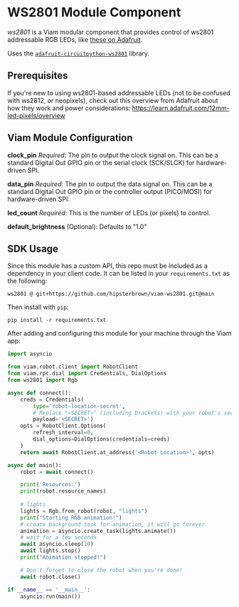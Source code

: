 # WS2801 Module Component

_ws2801_ is a Viam modular component that provides control of ws2801 addressable RGB LEDs, like [these on Adafruit](https://www.adafruit.com/search?q=ws2801&a%5B%5D=i).

Uses the [`adafruit-circuitpython-ws2801`](https://docs.circuitpython.org/projects/ws2801/en/latest/index.html) library.

## Prerequisites

If you're new to using ws2801-based addressable LEDs (not to be confused with ws2812, or neopixels), check out this overview from Adafruit about how they work and power considerations: https://learn.adafruit.com/12mm-led-pixels/overview 

## Viam Module Configuration

**clock_pin** *Required*:
The pin to output the clock signal on. This can be a standard Digital Out GPIO pin or the serial clock (SCK/SLCK) for hardware-driven SPI.

**data_pin** *Required*:
The pin to output the data signal on. This can be a standard Digital Out GPIO pin or the controller output (PICO/MOSI) for hardware-driven SPI.

**led_count** *Required*:
This is the number of LEDs (or pixels) to control.

**default_brightness** (Optional):
Defaults to "1.0"

## SDK Usage

Since this module has a custom API, this repo must be included as a dependency in your client code. It can be listed in your `requirements.txt` as the following:

```
ws2801 @ git+https://github.com/hipsterbrown/viam-ws2801.git@main
```

Then install with `pip`:

```
pip install -r requirements.txt
```

After adding and configuring this module for your machine through the Viam app:

```python
import asyncio

from viam.robot.client import RobotClient
from viam.rpc.dial import Credentials, DialOptions
from ws2801 import Rgb

async def connect():
    creds = Credentials(
        type='robot-location-secret',
		# Replace "<SECRET>" (including brackets) with your robot's secret
        payload='<SECRET>')
    opts = RobotClient.Options(
        refresh_interval=0,
        dial_options=DialOptions(credentials=creds)
    )
    return await RobotClient.at_address('<Robot Location>', opts)

async def main():
    robot = await connect()

    print('Resources:')
    print(robot.resource_names)
    
    # lights
    lights = Rgb.from_robot(robot, "lights")
    print("Starting RGB animation!")
    # create background task for animation, it will go forever
    animation = asyncio.create_task(lights.animate())
    # wait for a few seconds
    await asyncio.sleep(10)
    await lights.stop()
    print("Animation stopped!")

    # Don't forget to close the robot when you're done!
    await robot.close()

if __name__ == '__main__':
    asyncio.run(main())
```

